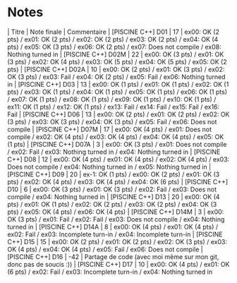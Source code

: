 # Notes

| Titre |	Note finale	| Commentaire
| [PISCINE C++] D01	| 17	| ex00: OK (2 pts) / ex01: OK (2 pts) / ex02: OK (2 pts) / ex03: OK (2 pts) / ex04: OK (4 pts) / ex05: OK (3 pts) / ex06: OK (2 pts) / ex07: Does not compile / ex08: Nothing turned in
| [PISCINE C++] D02M	| 22	| ex00: OK (3 pts) / ex01: OK (3 pts) / ex02: OK (4 pts) / ex03: OK (5 pts) / ex04: OK (5 pts) / ex05: OK (2 pts)
| [PISCINE C++] D02A	| 10	| ex00: OK (2 pts) / ex01: OK (3 pts) / ex02: OK (3 pts) / ex03: Fail / ex04: OK (2 pts) / ex05: Fail / ex06: Nothing turned in
| [PISCINE C++] D03	| 13	| ex00: OK (1 pts) / ex01: OK (1 pts) / ex02: OK (1 pts) / ex03: OK (1 pts) / ex04: OK (1 pts) / ex05: OK (1 pts) / ex06: OK (1 pts) / ex07: OK (1 pts) / ex08: OK (1 pts) / ex09: OK (1 pts) / ex10: OK (1 pts) / ex11: OK (1 pts) / ex12: OK (1 pts) / ex13: Fail / ex14: Fail / ex15: Fail / ex16: Fail
| [PISCINE C++] D06	| 13	| ex00: OK (2 pts) / ex01: OK (2 pts) / ex02: OK (3 pts) / ex03: OK (3 pts) / ex04: OK (3 pts) / ex05: Fail / ex06: Does not compile
| [PISCINE C++] D07M	| 17	| ex00: OK (4 pts) / ex01: Does not compile / ex02: OK (4 pts) / ex03: OK (4 pts) / ex04: OK (4 pts) / ex05: OK (1 pts)
| [PISCINE C++] D07A	| 3	| ex00: OK (3 pts) / ex01: Does not compile / ex02: Fail / ex03: Nothing turned in / ex04: Nothing turned in
| [PISCINE C++] D08	| 12	| ex00: OK (4 pts) / ex01: OK (4 pts) / ex02: OK (4 pts) / ex03: Does not compile / ex04: Nothing turned in / ex05: Nothing turned in
| [PISCINE C++] D09	| 20	| ex-1: OK (1 pts) / ex00: OK (2 pts) / ex01: OK (3 pts) / ex02: OK (4 pts) / ex03: OK (4 pts) / ex04: OK (6 pts)
| [PISCINE C++] D10	| 6	| ex00: OK (3 pts) / ex01: OK (3 pts) / ex02: Fail / ex03: Does not compile / ex04: Nothing turned in
| [PISCINE C++] D13	| 20	| ex00: OK (4 pts) / ex01: OK (1 pts) / ex02: OK (2 pts) / ex03: OK (2 pts) / ex04: OK (3 pts) / ex05: OK (4 pts) / ex06: OK (4 pts)
| [PISCINE C++] D14M	| 3	| ex00: OK (3 pts) / ex01: Fail / ex02: Fail / ex03: Does not compile / ex04: Nothing turned in
| [PISCINE C++] D14A	| 8	| ex00: OK (4 pts) / ex01: OK (4 pts) / ex02: Fail / ex03: Incomplete turn-in / ex04: Incomplete turn-in
| [PISCINE C++] D15	| 15	| ex00: OK (2 pts) / ex01: OK (2 pts) / ex02: OK (3 pts) / ex03: OK (4 pts) / ex04: OK (4 pts) / ex05: Fail / ex06: Does not compile
| [PISCINE C++] D16	| -42	| Partage de code (avec moi même sur mon git, donc pas de soucis :))
| [PISCINE C++] D17	| 10	| ex00: OK (4 pts) / ex01: OK (6 pts) / ex02: Fail / ex03: Incomplete turn-in / ex04: Nothing turned in